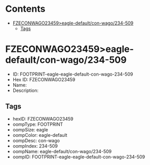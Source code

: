 



Contents
========

* [FZECONWAGO23459>eagle-default/con-wago/234-509](#fzeconwago23459eagle-defaultcon-wago234-509)
	* [Tags](#tags)

# FZECONWAGO23459>eagle-default/con-wago/234-509

- ID: FOOTPRINT-eagle-eagle-default-con-wago-234-509
- Hex ID: FZECONWAGO23459
- Name: 
- Description: 

## Tags

- hexID: FZECONWAGO23459
- oompType: FOOTPRINT
- oompSize: eagle
- oompColor: eagle-default
- oompDesc: con-wago
- oompIndex: 234-509
- oompName: eagle-default/con-wago/234-509
- oompID: FOOTPRINT-eagle-eagle-default-con-wago-234-509
